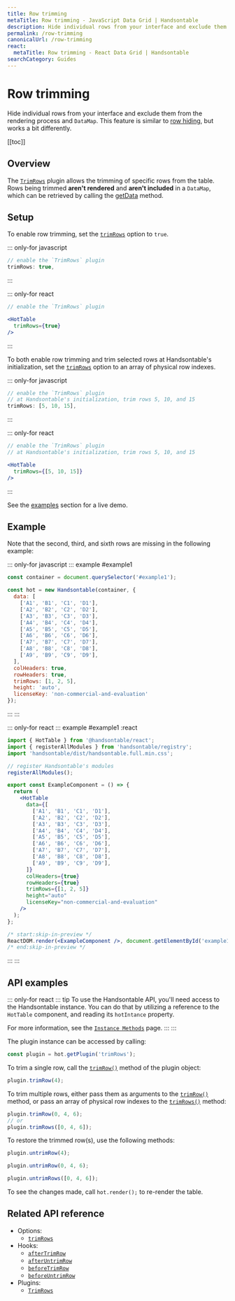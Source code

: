 ```yaml
---
title: Row trimming
metaTitle: Row trimming - JavaScript Data Grid | Handsontable
description: Hide individual rows from your interface and exclude them from the rendering process and DataMap. This feature is similar, but not the same, as "hiding rows".
permalink: /row-trimming
canonicalUrl: /row-trimming
react:
  metaTitle: Row trimming - React Data Grid | Handsontable
searchCategory: Guides
---
```


# Row trimming

Hide individual rows from your interface and exclude them from the rendering process and `DataMap`. This feature is similar to [row hiding](@/guides/rows/row-hiding.md), but works a bit differently.

[[toc]]

## Overview

The [`TrimRows`](@/api/trimRows.md) plugin allows the trimming of specific rows from the table. Rows being trimmed **aren't rendered** and **aren't included** in a `DataMap`, which can be retrieved by calling the [getData](@/api/core.md#getdata) method.

## Setup

To enable row trimming, set the [`trimRows`](@/api/options.md#trimrows) option to `true`.

::: only-for javascript
```js
// enable the `TrimRows` plugin
trimRows: true,
```
:::

::: only-for react
```jsx
// enable the `TrimRows` plugin

<HotTable
  trimRows={true}
/>
```
:::

To both enable row trimming and trim selected rows at Handsontable's initialization, set the [`trimRows`](@/api/options.md#trimrows) option to an array of physical row indexes.

::: only-for javascript
```js
// enable the `TrimRows` plugin
// at Handsontable's initialization, trim rows 5, 10, and 15
trimRows: [5, 10, 15],
```
:::

::: only-for react
```jsx
// enable the `TrimRows` plugin
// at Handsontable's initialization, trim rows 5, 10, and 15

<HotTable
  trimRows={[5, 10, 15]}
/>
```
:::

See the [examples](#example) section for a live demo.

## Example

Note that the second, third, and sixth rows are missing in the following example:

::: only-for javascript
::: example #example1
```js
const container = document.querySelector('#example1');

const hot = new Handsontable(container, {
  data: [
    ['A1', 'B1', 'C1', 'D1'],
    ['A2', 'B2', 'C2', 'D2'],
    ['A3', 'B3', 'C3', 'D3'],
    ['A4', 'B4', 'C4', 'D4'],
    ['A5', 'B5', 'C5', 'D5'],
    ['A6', 'B6', 'C6', 'D6'],
    ['A7', 'B7', 'C7', 'D7'],
    ['A8', 'B8', 'C8', 'D8'],
    ['A9', 'B9', 'C9', 'D9'],
  ],
  colHeaders: true,
  rowHeaders: true,
  trimRows: [1, 2, 5],
  height: 'auto',
  licenseKey: 'non-commercial-and-evaluation'
});
```
:::
:::

::: only-for react
::: example #example1 :react
```jsx
import { HotTable } from '@handsontable/react';
import { registerAllModules } from 'handsontable/registry';
import 'handsontable/dist/handsontable.full.min.css';

// register Handsontable's modules
registerAllModules();

export const ExampleComponent = () => {
  return (
    <HotTable
      data={[
        ['A1', 'B1', 'C1', 'D1'],
        ['A2', 'B2', 'C2', 'D2'],
        ['A3', 'B3', 'C3', 'D3'],
        ['A4', 'B4', 'C4', 'D4'],
        ['A5', 'B5', 'C5', 'D5'],
        ['A6', 'B6', 'C6', 'D6'],
        ['A7', 'B7', 'C7', 'D7'],
        ['A8', 'B8', 'C8', 'D8'],
        ['A9', 'B9', 'C9', 'D9'],
      ]}
      colHeaders={true}
      rowHeaders={true}
      trimRows={[1, 2, 5]}
      height="auto"
      licenseKey="non-commercial-and-evaluation"
    />
  );
};

/* start:skip-in-preview */
ReactDOM.render(<ExampleComponent />, document.getElementById('example1'));
/* end:skip-in-preview */
```
:::
:::


## API examples

::: only-for react
::: tip
To use the Handsontable API, you'll need access to the Handsontable instance. You can do that by utilizing a reference to the `HotTable` component, and reading its `hotIntance` property.

For more information, see the [`Instance Methods`](@/guides/getting-started/react-methods.md) page.
:::
:::

The plugin instance can be accessed by calling:

```js
const plugin = hot.getPlugin('trimRows');
```

To trim a single row, call the [`trimRow()`](@/api/trimRows.md#trimrow) method of the plugin object:

```js
plugin.trimRow(4);
```
To trim multiple rows, either pass them as arguments to the [`trimRow()`](@/api/trimRows.md#trimrow) method, or pass an array of physical row indexes to the [`trimRows()`](@/api/trimRows.md#trimrows) method:

```js
plugin.trimRow(0, 4, 6);
// or
plugin.trimRows([0, 4, 6]);
```

To restore the trimmed row(s), use the following methods:

```js
plugin.untrimRow(4);
```
```js
plugin.untrimRow(0, 4, 6);
```
```js
plugin.untrimRows([0, 4, 6]);
```

To see the changes made, call `hot.render();` to re-render the table.

## Related API reference

- Options:
  - [`trimRows`](@/api/options.md#trimrows)
- Hooks:
  - [`afterTrimRow`](@/api/hooks.md#aftertrimrow)
  - [`afterUntrimRow`](@/api/hooks.md#afteruntrimrow)
  - [`beforeTrimRow`](@/api/hooks.md#beforetrimrow)
  - [`beforeUntrimRow`](@/api/hooks.md#beforeuntrimrow)
- Plugins:
  - [`TrimRows`](@/api/trimRows.md)
